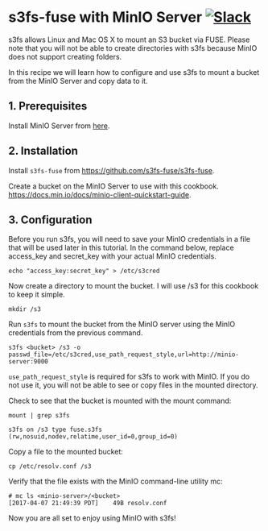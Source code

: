 # s3fs-fuse with MinIO Server [![Slack](https://slack.min.io/slack?type=svg)](https://slack.min.io)

s3fs allows Linux and Mac OS X to mount an S3 bucket via FUSE. Please note that you will not be able to create directories with s3fs because MinIO does not support creating folders.

In this recipe we will learn how to configure and use s3fs to mount a bucket from the MinIO Server and copy data to it. 
## 1. Prerequisites

Install MinIO Server from [here](https://docs.min.io/docs/minio-quickstart-guide).

## 2. Installation

Install `s3fs-fuse` from <https://github.com/s3fs-fuse/s3fs-fuse>.

Create a bucket on the MinIO Server to use with this cookbook. <https://docs.min.io/docs/minio-client-quickstart-guide>.

## 3. Configuration

Before you run s3fs, you will need to save your MinIO credentials in a file that will be used later in this tutorial. In the command below, replace access_key and secret_key with your actual MinIO credentials. 

```
echo "access_key:secret_key" > /etc/s3cred
```

Now create a directory to mount the bucket. I will use /s3 for this cookbook to keep it simple.

```
mkdir /s3
```

Run `s3fs` to mount the bucket from the MinIO server using the MinIO credentials from the previous command.

```
s3fs <bucket> /s3 -o passwd_file=/etc/s3cred,use_path_request_style,url=http://minio-server:9000

```


`use_path_request_style` is required for s3fs to work with MinIO. If you do not use it, you will not be able to see or copy files in the mounted directory. 


Check to see that the bucket is mounted with the mount command:

```
mount | grep s3fs

s3fs on /s3 type fuse.s3fs (rw,nosuid,nodev,relatime,user_id=0,group_id=0)
```

Copy a file to the mounted bucket:

```
cp /etc/resolv.conf /s3
```

Verify that the file exists with the MinIO command-line utility mc:

```
# mc ls <minio-server>/<bucket>
[2017-04-07 21:49:39 PDT]    49B resolv.conf
```

Now you are all set to enjoy using MinIO with s3fs!
